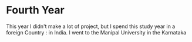 # Fourth Year
 This year I didn't make a lot of project, but I spend this study year in a foreign Country : in India. I went to the Manipal University in the Karnataka
